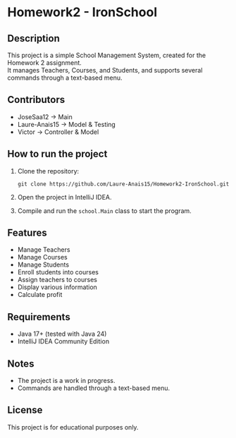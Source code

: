 # Homework2 - IronSchool

## Description

This project is a simple School Management System, created for the Homework 2 assignment.  
It manages Teachers, Courses, and Students, and supports several commands through a text-based menu.

## Contributors

- JoseSaa12 → Main
- Laure-Anais15 → Model & Testing
- Victor → Controller & Model

## How to run the project

1. Clone the repository:
    ```
    git clone https://github.com/Laure-Anais15/Homework2-IronSchool.git
    ```

2. Open the project in IntelliJ IDEA.

3. Compile and run the `school.Main` class to start the program.

## Features

- Manage Teachers
- Manage Courses
- Manage Students
- Enroll students into courses
- Assign teachers to courses
- Display various information
- Calculate profit

## Requirements

- Java 17+ (tested with Java 24)
- IntelliJ IDEA Community Edition

## Notes

- The project is a work in progress.
- Commands are handled through a text-based menu.

## License

This project is for educational purposes only.
